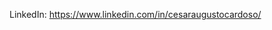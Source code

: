 LinkedIn: https://www.linkedin.com/in/cesaraugustocardoso/

<!---
Cesarcardoso94/Cesarcardoso94 is a ✨ special ✨ repository because its `README.md` (this file) appears on your GitHub profile.
You can click the Preview link to take a look at your changes.
--->
